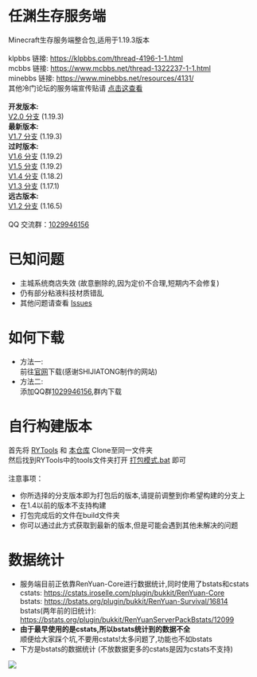# 任渊生存服务端
Minecraft生存服务端整合包,适用于1.19.3版本  
<br>
klpbbs 链接: https://klpbbs.com/thread-4196-1-1.html  
mcbbs 链接: https://www.mcbbs.net/thread-1322237-1-1.html  
minebbs 链接: https://www.minebbs.net/resources/4131/  
其他冷门论坛的服务端宣传贴请 [点击这查看](https://github.com/RenYuan-MC/RYSurvival/blob/main/bbs.md)  
<br>
**开发版本:**  
[V2.0 分支](https://github.com/RenYuan-MC/RYSurvival/tree/dev/2.0) (1.19.3)  
**最新版本:**  
[V1.7 分支](https://github.com/RenYuan-MC/RYSurvival/tree/ver/1.7) (1.19.3)  
**过时版本:**  
[V1.6 分支](https://github.com/RenYuan-MC/RYSurvival/tree/legacy/1.6) (1.19.2)  
[V1.5 分支](https://github.com/RenYuan-MC/RYSurvival/tree/legacy/1.5) (1.19.2)  
[V1.4 分支](https://github.com/RenYuan-MC/RYSurvival/tree/legacy/1.4) (1.18.2)  
[V1.3 分支](https://github.com/RenYuan-MC/RYSurvival/tree/legacy/1.3) (1.17.1)  
**远古版本:**  
[V1.2 分支](https://github.com/RenYuan-MC/RYSurvival/tree/legacy/1.2) (1.16.5)  
<br>
QQ 交流群：[1029946156](https://jq.qq.com/?_wv=1027&k=DN77Hlfh)  
# 已知问题
* 主城系统商店失效 (故意删除的,因为定价不合理,短期内不会修复)
* 仍有部分粘液科技材质错乱
* 其他问题请查看 [Issues](https://github.com/RenYuan-MC/RYSurvival/issues)
# 如何下载
* 方法一:  
前往[官网](https://rymc.ltd)下载(感谢SHIJIATONG制作的网站)  
* 方法二:  
添加QQ群[1029946156](https://jq.qq.com/?_wv=1027&k=DN77Hlfh),群内下载  
# 自行构建版本  
首先将 [RYTools](https://github.com/RenYuan-MC/RYSurvival-Tools) 和 [本仓库](https://github.com/RenYuan-MC/RYSurvival) Clone至同一文件夹  
然后找到RYTools中的tools文件夹打开 [打包模式.bat](https://github.com/RenYuan-MC/RYSurvival-Tools/tree/main/tools) 即可  
<br>
注意事项：     
* 你所选择的分支版本即为打包后的版本,请提前调整到你希望构建的分支上  
* 在1.4以前的版本不支持构建   
* 打包完成后的文件在build文件夹  
* 你可以通过此方式获取到最新的版本,但是可能会遇到其他未解决的问题  
# 数据统计
* 服务端目前正依靠RenYuan-Core进行数据统计,同时使用了bstats和cstats  
cstats: https://cstats.iroselle.com/plugin/bukkit/RenYuan-Core  
bstats: https://bstats.org/plugin/bukkit/RenYuan-Survival/16814  
bstats(两年前的旧统计): https://bstats.org/plugin/bukkit/RenYuanServerPackBstats/12099  
* **由于最早使用的是cstats,所以bstats统计到的数据不全**  
顺便给大家踩个坑,不要用cstats!太多问题了,功能也不如bstats  
* 下方是bstats的数据统计 (不放数据更多的cstats是因为cstats不支持)  
  
[![](https://bstats.org/signatures/bukkit/RenYuan-Survival.svg)](https://bstats.org/plugin/bukkit/RenYuan-Survival/16814)

